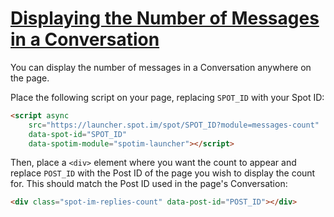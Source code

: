 # [Displaying the Number of Messages in a Conversation](comments-count-example.html)

You can display the number of messages in a Conversation anywhere on the page.

Place the following script on your page, replacing `SPOT_ID` with your Spot ID:

```html
<script async
    src="https://launcher.spot.im/spot/SPOT_ID?module=messages-count"
    data-spot-id="SPOT_ID"
    data-spotim-module="spotim-launcher"></script>
```

Then, place a `<div>` element where you want the count to appear and replace `POST_ID` with the Post ID of the page you wish to display the count for. This should match the Post ID used in the page's Conversation:

```html
<div class="spot-im-replies-count" data-post-id="POST_ID"></div>
```

